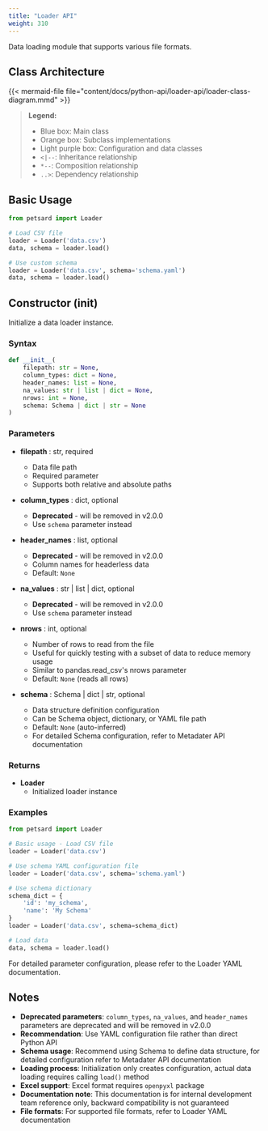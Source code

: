 ```yaml
---
title: "Loader API"
weight: 310
---
```


Data loading module that supports various file formats.

## Class Architecture

{{< mermaid-file file="content/docs/python-api/loader-api/loader-class-diagram.mmd" >}}

> **Legend:**
> - Blue box: Main class
> - Orange box: Subclass implementations
> - Light purple box: Configuration and data classes
> - `<|--`: Inheritance relationship
> - `*--`: Composition relationship
> - `..>`: Dependency relationship

## Basic Usage

```python
from petsard import Loader

# Load CSV file
loader = Loader('data.csv')
data, schema = loader.load()

# Use custom schema
loader = Loader('data.csv', schema='schema.yaml')
data, schema = loader.load()
```

## Constructor (__init__)

Initialize a data loader instance.

### Syntax

```python
def __init__(
    filepath: str = None,
    column_types: dict = None,
    header_names: list = None,
    na_values: str | list | dict = None,
    nrows: int = None,
    schema: Schema | dict | str = None
)
```

### Parameters

- **filepath** : str, required
    - Data file path
    - Required parameter
    - Supports both relative and absolute paths

- **column_types** : dict, optional
    - **Deprecated** - will be removed in v2.0.0
    - Use `schema` parameter instead

- **header_names** : list, optional
    - **Deprecated** - will be removed in v2.0.0
    - Column names for headerless data
    - Default: `None`

- **na_values** : str | list | dict, optional
    - **Deprecated** - will be removed in v2.0.0
    - Use `schema` parameter instead

- **nrows** : int, optional
    - Number of rows to read from the file
    - Useful for quickly testing with a subset of data to reduce memory usage
    - Similar to pandas.read_csv's nrows parameter
    - Default: `None` (reads all rows)

- **schema** : Schema | dict | str, optional
    - Data structure definition configuration
    - Can be Schema object, dictionary, or YAML file path
    - Default: `None` (auto-inferred)
    - For detailed Schema configuration, refer to Metadater API documentation

### Returns

- **Loader**
    - Initialized loader instance

### Examples

```python
from petsard import Loader

# Basic usage - Load CSV file
loader = Loader('data.csv')

# Use schema YAML configuration file
loader = Loader('data.csv', schema='schema.yaml')

# Use schema dictionary
schema_dict = {
    'id': 'my_schema',
    'name': 'My Schema'
}
loader = Loader('data.csv', schema=schema_dict)

# Load data
data, schema = loader.load()
```

For detailed parameter configuration, please refer to the Loader YAML documentation.

## Notes

- **Deprecated parameters**: `column_types`, `na_values`, and `header_names` parameters are deprecated and will be removed in v2.0.0
- **Recommendation**: Use YAML configuration file rather than direct Python API
- **Schema usage**: Recommend using Schema to define data structure, for detailed configuration refer to Metadater API documentation
- **Loading process**: Initialization only creates configuration, actual data loading requires calling `load()` method
- **Excel support**: Excel format requires `openpyxl` package
- **Documentation note**: This documentation is for internal development team reference only, backward compatibility is not guaranteed
- **File formats**: For supported file formats, refer to Loader YAML documentation